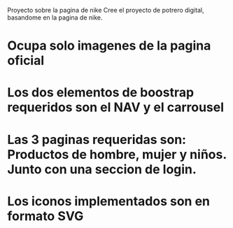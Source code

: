 
  Proyecto sobre la pagina de nike
 Cree el proyecto de potrero digital, basandome en la pagina de nike.
 # Ocupa solo imagenes de la pagina oficial
 # Los dos elementos de boostrap requeridos son el NAV y el carrousel
 # Las 3 paginas requeridas son: Productos de hombre, mujer y niños. Junto con una seccion de login.
 # Los iconos implementados son en formato SVG
 
